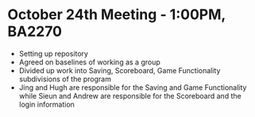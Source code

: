 # October 24th Meeting - 1:00PM, BA2270
- Setting up repository
- Agreed on baselines of working as a group
- Divided up work into Saving, Scoreboard, Game Functionality subdivisions of the program
- Jing and Hugh are responsible for the Saving and Game Functionality while Sieun and Andrew
are responsible for the Scoreboard and the login information